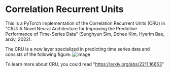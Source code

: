# Correlation Recurrent Units
This is a PyTorch implementation of the Correlation Recurrent Units (CRU) in "CRU: A Novel Neural Architecture for Improving the Predictive Performance of Time-Series Data" (Sunghyun Sim, Dohee Kim, Hyerim Bae, arxiv, 2022).

The CRU is a new layer specialized in predicting time series data and consists of the following figure.
![image](https://user-images.githubusercontent.com/18589342/216762416-b90064ca-a763-4ace-8e35-406282a66473.png)


To learn more about CRU, you could read "https://arxiv.org/abs/2211.16653"
